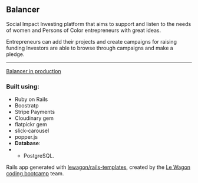 ## Balancer 

Social Impact Investing platform that aims to support and listen to the needs of women and Persons of Color entrepreneurs with great ideas. 

Entrepreneurs can add their projects and create campaigns for raising funding
Investors are able to browse through campaigns and make a pledge.

--------------------------------

<a href="https://balancer-lw.herokuapp.com/" target="_blank">Balancer in production</a>

### Built using:
- Ruby on Rails
- Boostratp
- Stripe Payments
- Cloudinary gem
- flatpickr gem
- slick-carousel
- popper.js
- **Database**:
- - PostgreSQL.


Rails app generated with [lewagon/rails-templates](https://github.com/lewagon/rails-templates), created by the [Le Wagon coding bootcamp](https://www.lewagon.com) team.
